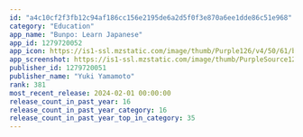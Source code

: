```yaml
---
id: "a4c10cf2f3fb12c94af186cc156e2195de6a2d5f0f3e870a6ee1dde86c51e968"
category: "Education"
app_name: "Bunpo: Learn Japanese"
app_id: 1279720052
app_icon: https://is1-ssl.mzstatic.com/image/thumb/Purple126/v4/50/61/b6/5061b6d6-de64-866d-5598-51f96b6e8dab/AppIcon-0-0-1x_U007epad-0-85-220.png/1024x1024bb.png
app_screenshot: https://is1-ssl.mzstatic.com/image/thumb/PurpleSource126/v4/37/b4/b4/37b4b417-8de7-8b81-df83-1059f8af4547/6f548c7e-46ae-4cd6-a55a-925a755ea365_k_U002cch_U002cj1.png/1242x2688bb.png
publisher_id: 1279720051
publisher_name: "Yuki Yamamoto"
rank: 381
most_recent_release: 2024-02-01 00:00:00
release_count_in_past_year: 16
release_count_in_past_year_category: 16
release_count_in_past_year_top_in_category: 35
---
```

